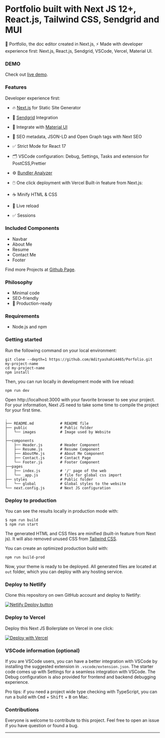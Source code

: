 # Portfolio built with Next JS 12+, React.js, Tailwind CSS, Sendgrid and MUI

🚀 Portfolio, the doc editor created in Next.js, ⚡️ Made with developer experience first: Next.js, React.js, Sendgrid, VSCode, Vercel, Material UI.


### DEMO

Check out [live demo](https://adityashahi-portfolio.vercel.app/).

### Features

Developer experience first:

- 🔥 [Next.js](https://nextjs.org) for Static Site Generator
- 📝 [Sendgrid](https://sendgrid.com/) Integration
- 🎨 Integrate with [Material UI](https://tailwindcss.com)
- 🤖 SEO metadata, JSON-LD and Open Graph tags with Next SEO
- ✅ Strict Mode for  React 17
- 🗂 VSCode configuration: Debug, Settings, Tasks and extension for PostCSS,Prettier
- ⚙️ [Bundler Analyzer](https://www.npmjs.com/package/@next/bundle-analyzer)
- 🖱️ One click deployment with Vercel
Built-in feature from Next.js:

- ☕ Minify HTML & CSS
- 💨 Live reload
- ✅ Sessions

### Included Components

- Navbar
- About Me
- Resume
- Contact Me
- Footer

Find more Projects at [Github Page](https://github.com/AdityaShahi4465).

### Philosophy

- Minimal code
- SEO-friendly
- 🚀 Production-ready



### Requirements

- Node.js and npm

### Getting started

Run the following command on your local environment:

```
git clone --depth=1 https://github.com/Adityashahi4465/Porfolio.git my-project-name
cd my-project-name
npm install
```

Then, you can run locally in development mode with live reload:

```
npm run dev
```

Open http://localhost:3000 with your favorite browser to see your project. For your information, Next JS need to take some time to compile the project for your first time.

```
.
├── README.md            # README file
├── public               # Public folder
│   └── images           # Image used by Website
│           
├──components
│   ├── Header.js        # Header Component
│   ├── Resume.js        # Resume Component
│   ├── AboutMe.js       # About Me Component
│   ├── Contact.js       # Contact Page
│   └── Footer.js        # Footer Component
├──pages
│   ├── index.js         # '/' page of the web
│   └── _app.js          # file for global css import
├── styles               # Public folder
│   └── global           # Global styles to the website
└── next.config.js       # Next JS configuration
```

### Deploy to production

You can see the results locally in production mode with:

```
$ npm run build
$ npm run start
```

The generated HTML and CSS files are minified (built-in feature from Next js). It will also removed unused CSS from [Tailwind CSS](https://tailwindcss.com).

You can create an optimized production build with:

```
npm run build-prod
```

Now, your theme is ready to be deployed. All generated files are located at `out` folder, which you can deploy with any hosting service.

### Deploy to Netlify

Clone this repository on own GitHub account and deploy to Netlify:

[![Netlify Deploy button](https://www.netlify.com/img/deploy/button.svg)](https://app.netlify.com/start/deploy?repository=https://github.com/ixartz/Next-JS-Landing-Page-Starter-Template)

### Deploy to Vercel

Deploy this Next JS Boilerplate on Vercel in one click:

[![Deploy with Vercel](https://vercel.com/button)](https://vercel.com/new/git/external?repository-url=https%3A%2F%2Fgithub.com%2Fixartz%2FNext-JS-Landing-Page-Starter-Template)

### VSCode information (optional)

If you are VSCode users, you can have a better integration with VSCode by installing the suggested extension in `.vscode/extension.json`. The starter code comes up with Settings for a seamless integration with VSCode. The Debug configuration is also provided for frontend and backend debugging experience.

Pro tips: if you need a project wide type checking with TypeScript, you can run a build with <kbd>Cmd</kbd> + <kbd>Shift</kbd> + <kbd>B</kbd> on Mac.

### Contributions

Everyone is welcome to contribute to this project. Feel free to open an issue if you have question or found a bug.


---

